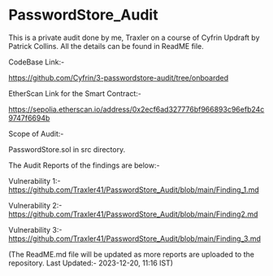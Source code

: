 # PasswordStore_Audit
This is a private audit done by me, Traxler on a course of Cyfrin Updraft by Patrick Collins. All the details can be found in ReadME file.

CodeBase Link:- 

https://github.com/Cyfrin/3-passwordstore-audit/tree/onboarded


EtherScan Link for the Smart Contract:- 

https://sepolia.etherscan.io/address/0x2ecf6ad327776bf966893c96efb24c9747f6694b

Scope of Audit:- 

PasswordStore.sol in src directory.

The Audit Reports of the findings are below:- 

Vulnerability 1:- https://github.com/Traxler41/PasswordStore_Audit/blob/main/Finding_1.md

Vulnerability 2:- https://github.com/Traxler41/PasswordStore_Audit/blob/main/Finding2.md

Vulnerability 3:- https://github.com/Traxler41/PasswordStore_Audit/blob/main/Finding_3.md

(The ReadME.md file will be updated as more reports are uploaded to the repository. Last Updated:- 2023-12-20, 11:16 IST)

